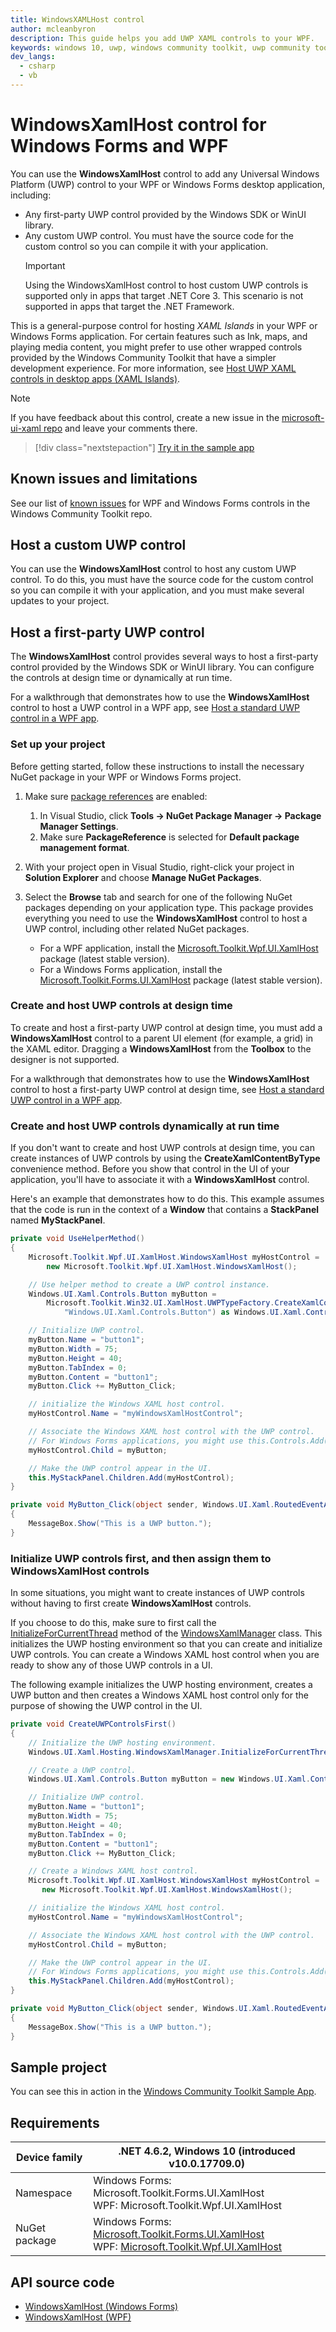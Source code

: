 ```yaml
---
title: WindowsXAMLHost control
author: mcleanbyron
description: This guide helps you add UWP XAML controls to your WPF.
keywords: windows 10, uwp, windows community toolkit, uwp community toolkit, uwp toolkit, host controls, xaml islands, WPF, Windows Forms
dev_langs:
  - csharp
  - vb
---
```


# WindowsXamlHost control for Windows Forms and WPF

You can use the **WindowsXamlHost** control to add any Universal Windows Platform (UWP) control to your WPF or Windows Forms desktop application, including:

* Any first-party UWP control provided by the Windows SDK or WinUI library.
* Any custom UWP control. You must have the source code for the custom control so you can compile it with your application.
    > [!IMPORTANT]
    > Using the WindowsXamlHost control to host custom UWP controls is supported only in apps that target .NET Core 3. This scenario is not supported in apps that target the .NET Framework.

This is a general-purpose control for hosting *XAML Islands* in your WPF or Windows Forms application. For certain features such as Ink, maps, and playing media content, you might prefer to use other wrapped controls provided by the Windows Community Toolkit that have a simpler development experience. For more information, see [Host UWP XAML controls in desktop apps (XAML Islands)](/windows/apps/desktop/modernize/xaml-islands).

> [!NOTE]
> If you have feedback about this control, create a new issue in the [microsoft-ui-xaml repo](https://github.com/microsoft/microsoft-ui-xaml/issues) and leave your comments there.

> [!div class="nextstepaction"]
> [Try it in the sample app](uwpct://WPFandWinFormsControls?sample=WindowsXamlHost)

## Known issues and limitations

See our list of [known issues](https://github.com/windows-toolkit/Microsoft.Toolkit.Win32/issues) for WPF and Windows Forms controls in the Windows Community Toolkit repo.

## Host a custom UWP control

You can use the **WindowsXamlHost** control to host any custom UWP control. To do this, you must have the source code for the custom control so you can compile it with your application, and you must make several updates to your project.

## Host a first-party UWP control

The **WindowsXamlHost** control provides several ways to host a first-party control provided by the Windows SDK or WinUI library. You can configure the controls at design time or dynamically at run time.

For a walkthrough that demonstrates how to use the **WindowsXamlHost** control to host a UWP control in a WPF app, see [Host a standard UWP control in a WPF app](/windows/apps/desktop/modernize/host-standard-control-with-xaml-islands).

### Set up your project

Before getting started, follow these instructions to install the necessary NuGet package in your WPF or Windows Forms project.

1. Make sure [package references](/nuget/consume-packages/package-references-in-project-files) are enabled:

    1. In Visual Studio, click **Tools -> NuGet Package Manager -> Package Manager Settings**.
    2. Make sure **PackageReference** is selected for **Default package management format**.

2. With your project open in Visual Studio, right-click your project in **Solution Explorer** and choose **Manage NuGet Packages**.

3. Select the **Browse** tab and search for one of the following NuGet packages depending on your application type. This package provides everything you need to use the **WindowsXamlHost** control to host a UWP control, including other related NuGet packages.

    * For a WPF application, install the [Microsoft.Toolkit.Wpf.UI.XamlHost](https://www.nuget.org/packages/Microsoft.Toolkit.Wpf.UI.XamlHost) package (latest stable version).
    * For a Windows Forms application, install the [Microsoft.Toolkit.Forms.UI.XamlHost](https://www.nuget.org/packages/Microsoft.Toolkit.Forms.UI.XamlHost) package (latest stable version).

### Create and host UWP controls at design time

To create and host a first-party UWP control at design time, you must add a **WindowsXamlHost** control to a parent UI element (for example, a grid) in the XAML editor. Dragging a **WindowsXamlHost** from the **Toolbox** to the designer is not supported.

For a walkthrough that demonstrates how to use the **WindowsXamlHost** control to host a first-party UWP control at design time, see [Host a standard UWP control in a WPF app](/windows/apps/desktop/modernize/host-standard-control-with-xaml-islands).

### Create and host UWP controls dynamically at run time

If you don't want to create and host UWP controls at design time, you can create instances of UWP controls by using the **CreateXamlContentByType** convenience method. Before you show that control in the UI of your application, you'll have to associate it with a **WindowsXamlHost** control.

Here's an example that demonstrates how to do this. This example assumes that the code is run in the context of a **Window** that contains a **StackPanel** named **MyStackPanel**.

```csharp
private void UseHelperMethod()
{
    Microsoft.Toolkit.Wpf.UI.XamlHost.WindowsXamlHost myHostControl =
        new Microsoft.Toolkit.Wpf.UI.XamlHost.WindowsXamlHost();

    // Use helper method to create a UWP control instance.
    Windows.UI.Xaml.Controls.Button myButton =
        Microsoft.Toolkit.Win32.UI.XamlHost.UWPTypeFactory.CreateXamlContentByType(
            "Windows.UI.Xaml.Controls.Button") as Windows.UI.Xaml.Controls.Button;

    // Initialize UWP control.
    myButton.Name = "button1";
    myButton.Width = 75;
    myButton.Height = 40;
    myButton.TabIndex = 0;
    myButton.Content = "button1";
    myButton.Click += MyButton_Click;

    // initialize the Windows XAML host control.
    myHostControl.Name = "myWindowsXamlHostControl";

    // Associate the Windows XAML host control with the UWP control.
    // For Windows Forms applications, you might use this.Controls.Add(myHostControl);
    myHostControl.Child = myButton;

    // Make the UWP control appear in the UI.
    this.MyStackPanel.Children.Add(myHostControl);
}

private void MyButton_Click(object sender, Windows.UI.Xaml.RoutedEventArgs e)
{
    MessageBox.Show("This is a UWP button.");
}
```

### Initialize UWP controls first, and then assign them to WindowsXamlHost controls

In some situations, you might want to create instances of UWP controls without having to first create **WindowsXamlHost** controls.

If you choose to do this, make sure to first call the [InitializeForCurrentThread](/uwp/api/windows.ui.xaml.hosting.windowsxamlmanager.initializeforcurrentthread) method of the [WindowsXamlManager](/uwp/api/windows.ui.xaml.hosting.windowsxamlmanager) class. This initializes the UWP hosting environment so that you can create and initialize UWP controls. You can create a Windows XAML host control when you are ready to show any of those UWP controls in a UI.

The following example initializes the UWP hosting environment, creates a UWP button and then creates a Windows XAML host control only for the purpose of showing the UWP control in the UI.

```csharp
private void CreateUWPControlsFirst()
{
    // Initialize the UWP hosting environment.
    Windows.UI.Xaml.Hosting.WindowsXamlManager.InitializeForCurrentThread();

    // Create a UWP control.
    Windows.UI.Xaml.Controls.Button myButton = new Windows.UI.Xaml.Controls.Button();

    // Initialize UWP control.
    myButton.Name = "button1";
    myButton.Width = 75;
    myButton.Height = 40;
    myButton.TabIndex = 0;
    myButton.Content = "button1";
    myButton.Click += MyButton_Click;

    // Create a Windows XAML host control.
    Microsoft.Toolkit.Wpf.UI.XamlHost.WindowsXamlHost myHostControl = 
       new Microsoft.Toolkit.Wpf.UI.XamlHost.WindowsXamlHost();

    // initialize the Windows XAML host control.
    myHostControl.Name = "myWindowsXamlHostControl";

    // Associate the Windows XAML host control with the UWP control.
    myHostControl.Child = myButton;

    // Make the UWP control appear in the UI.
    // For Windows Forms applications, you might use this.Controls.Add(myHostControl);
    this.MyStackPanel.Children.Add(myHostControl);
}

private void MyButton_Click(object sender, Windows.UI.Xaml.RoutedEventArgs e)
{
    MessageBox.Show("This is a UWP button.");
}
```

## Sample project

You can see this in action in the [Windows Community Toolkit Sample App](https://aka.ms/windowstoolkitapp).

## Requirements

| Device family | .NET 4.6.2, Windows 10 (introduced v10.0.17709.0) |
|--------|--------|
| Namespace | Windows Forms: Microsoft.Toolkit.Forms.UI.XamlHost <br/> WPF: Microsoft.Toolkit.Wpf.UI.XamlHost |
| NuGet package | Windows Forms: [Microsoft.Toolkit.Forms.UI.XamlHost](https://www.nuget.org/packages/Microsoft.Toolkit.Forms.UI.XamlHost)  <br/> WPF: [Microsoft.Toolkit.Wpf.UI.XamlHost](https://www.nuget.org/packages/Microsoft.Toolkit.Wpf.UI.XamlHost) |

## API source code

* [WindowsXamlHost (Windows Forms)](https://github.com/windows-toolkit/Microsoft.Toolkit.Win32/tree/rel/6.1.2/Microsoft.Toolkit.Forms.UI.XamlHost)
* [WindowsXamlHost (WPF)](https://github.com/windows-toolkit/Microsoft.Toolkit.Win32/tree/rel/6.1.2/Microsoft.Toolkit.Wpf.UI.XamlHost)
